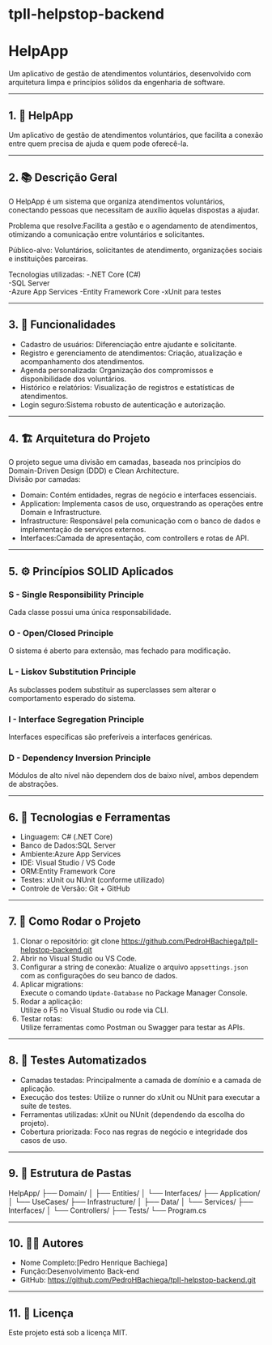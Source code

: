 # tpII-helpstop-backend

# HelpApp

Um aplicativo de gestão de atendimentos voluntários, desenvolvido com arquitetura limpa e princípios sólidos da engenharia de software.

---

## 1. 📌 HelpApp

Um aplicativo de gestão de atendimentos voluntários, que facilita a conexão entre quem precisa de ajuda e quem pode oferecê-la.

---

## 2. 📚 Descrição Geral

O HelpApp é um sistema que organiza atendimentos voluntários, conectando pessoas que necessitam de auxílio àquelas dispostas a ajudar.  

Problema que resolve:Facilita a gestão e o agendamento de atendimentos, otimizando a comunicação entre voluntários e solicitantes.  

Público-alvo: Voluntários, solicitantes de atendimento, organizações sociais e instituições parceiras.  

  Tecnologias utilizadas:
-.NET Core (C#)  
-SQL Server  
-Azure App Services
-Entity Framework Core
-xUnit para testes

---

## 3. 🧪 Funcionalidades

- Cadastro de usuários: Diferenciação entre ajudante e solicitante.
- Registro e gerenciamento de atendimentos: Criação, atualização e acompanhamento dos atendimentos.
- Agenda personalizada: Organização dos compromissos e disponibilidade dos voluntários.
- Histórico e relatórios: Visualização de registros e estatísticas de atendimentos.
- Login seguro:Sistema robusto de autenticação e autorização.

---

## 4. 🏗️ Arquitetura do Projeto

O projeto segue uma divisão em camadas, baseada nos princípios do Domain-Driven Design (DDD) e Clean Architecture.  
Divisão por camadas:

- Domain: Contém entidades, regras de negócio e interfaces essenciais.
- Application: Implementa casos de uso, orquestrando as operações entre Domain e Infrastructure.
- Infrastructure: Responsável pela comunicação com o banco de dados e implementação de serviços externos.
- Interfaces:Camada de apresentação, com controllers e rotas de API.

---

## 5. ⚙️ Princípios SOLID Aplicados

### S - Single Responsibility Principle
Cada classe possui uma única responsabilidade.  

### O - Open/Closed Principle
O sistema é aberto para extensão, mas fechado para modificação.  

### L - Liskov Substitution Principle
As subclasses podem substituir as superclasses sem alterar o comportamento esperado do sistema.  

### I - Interface Segregation Principle
Interfaces específicas são preferíveis a interfaces genéricas.  

### D - Dependency Inversion Principle
Módulos de alto nível não dependem dos de baixo nível, ambos dependem de abstrações.  

---

## 6. 🧩 Tecnologias e Ferramentas

- Linguagem: C# (.NET Core)
- Banco de Dados:SQL Server
- Ambiente:Azure App Services
- IDE: Visual Studio / VS Code
- ORM:Entity Framework Core
- Testes: xUnit ou NUnit (conforme utilizado)
- Controle de Versão: Git + GitHub

---

## 7. 🔧 Como Rodar o Projeto

1. Clonar o repositório:
   git clone https://github.com/PedroHBachiega/tpII-helpstop-backend.git
2. Abrir no Visual Studio ou VS Code.
3. Configurar a string de conexão: 
   Atualize o arquivo `appsettings.json` com as configurações do seu banco de dados.
4. Aplicar migrations:  
   Execute o comando `Update-Database` no Package Manager Console.
5. Rodar a aplicação:  
   Utilize o F5 no Visual Studio ou rode via CLI.
6. Testar rotas:  
   Utilize ferramentas como Postman ou Swagger para testar as APIs.

---

## 8. 🧪 Testes Automatizados

- Camadas testadas:
  Principalmente a camada de domínio e a camada de aplicação.
- Execução dos testes: 
  Utilize o runner do xUnit ou NUnit para executar a suíte de testes.
- Ferramentas utilizadas:
  xUnit ou NUnit (dependendo da escolha do projeto).
- Cobertura priorizada:
  Foco nas regras de negócio e integridade dos casos de uso.

---

## 9. 📂 Estrutura de Pastas

HelpApp/ ├── Domain/ │ ├── Entities/ │ └── Interfaces/ ├── Application/ │ └── UseCases/ ├── Infrastructure/ │ ├── Data/ │ └── Services/ ├── Interfaces/ │ └── Controllers/ ├── Tests/ └── Program.cs

---

## 10. 👨‍💻 Autores

- Nome Completo:[Pedro Henrique Bachiega]  
- Função:Desenvolvimento Back-end  
- GitHub: https://github.com/PedroHBachiega/tpII-helpstop-backend.git

---

## 11. 📜 Licença

Este projeto está sob a licença MIT.  



